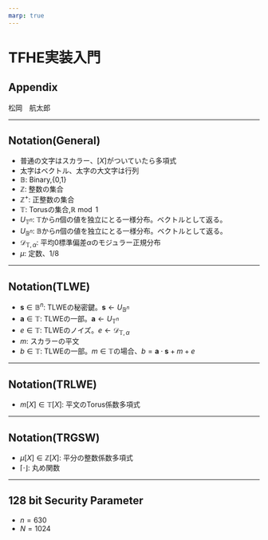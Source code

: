 ```yaml
---
marp: true
---
```

<!-- 
theme: default
size: 16:9
paginate: true
footer : ![](../image/ccbysa.png) [licence](https://creativecommons.org/licenses/by-sa/4.0/)
style: |
  h1, h2, h3, h4, h5, header, footer {
        color: white;
    }
  section {
    background-color: #505050;
    color:white
  }
  table{
      color:black
  }
  code{
    color:black
  }
-->

<!-- page_number: true -->

# TFHE実装入門

## Appendix

松岡　航太郎

---

## Notation(General)

- 普通の文字はスカラー、$[X]$がついていたら多項式
- 太字はベクトル、太字の大文字は行列
- $\mathbb{B}$: Binary,{0,1}
- $\mathbb{Z}$: 整数の集合
- $\mathbb{Z}^+$: 正整数の集合
- $\mathbb{T}$: Torusの集合,$\mathbb{R} \bmod 1$
- $U_{\mathbb{T}^n}$: $\mathbb{T}$から$n$個の値を独立にとる一様分布。ベクトルとして返る。
- $U_{\mathbb{B}^n}$: $\mathbb{B}$から$n$個の値を独立にとる一様分布。ベクトルとして返る。
- $\mathcal{D}_{\mathbb{T},α}$: 平均$0$標準偏差$α$のモジュラー正規分布
- $μ$: 定数、1/8
---

## Notation(TLWE)

- $\mathbf{s}∈ \mathbb{B}^n$: TLWEの秘密鍵。$\mathbf{s}←U_{\mathbb{B}^n}$
- $\mathbf{a}∈ \mathbb{T}$: TLWEの一部。$\mathbf{a}←U_{\mathbb{T}^n}$
- $e∈ \mathbb{T}$: TLWEのノイズ。$e←\mathcal{D}_{\mathbb{T},α}$
- $m$: スカラーの平文
- $b∈ \mathbb{T}$: TLWEの一部。$m∈\mathbb{T}$の場合、$b=\mathbf{a}⋅ \mathbf{s}+ m +e$

---

## Notation(TRLWE)

- $m[X]∈\mathbb{T}[X]$: 平文のTorus係数多項式

---

## Notation(TRGSW)

- $μ[X]∈\mathbb{Z}[X]$: 平分の整数係数多項式
- $⌈⋅⌋$: 丸め関数

---

## 128 bit Security Parameter

- $n=630$
- $N=1024$